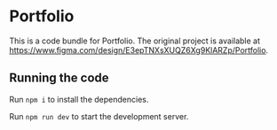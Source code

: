 
  # Portfolio

  This is a code bundle for Portfolio. The original project is available at https://www.figma.com/design/E3epTNXsXUQZ6Xg9KlARZp/Portfolio.

  ## Running the code

  Run `npm i` to install the dependencies.

  Run `npm run dev` to start the development server.
  